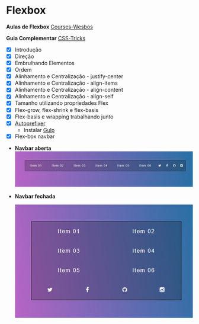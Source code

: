 # Flexbox

**Aulas de Flexbox** [Courses-Wesbos](https://courses.wesbos.com)

**Guia Complementar** [CSS-Tricks](https://css-tricks.com/snippets/css/a-guide-to-flexbox/)

- [x] Introdução
- [x] Direção
- [x] Embrulhando Elementos
- [x] Ordem
- [x] Alinhamento e Centralização - justify-center
- [x] Alinhamento e Centralização - align-items
- [x] Alinhamento e Centralização - align-content
- [x] Alinhamento e Centralização - align-self
- [x] Tamanho utilizando propriedades Flex
- [x] Flex-grow, flex-shrink e flex-basis
- [x] Flex-basis e wrapping trabalhando junto
- [x] [Autoprefixer](https://autoprefixer.github.io/)
  - Instalar [Gulp](https://gulpjs.com/)
- [x] Flex-box navbar
- **Navbar aberta**
  ![](opennav.jpg)
- **Navbar fechada**

  ![](closenav.jpg)
